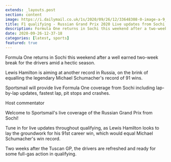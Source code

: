 ```yaml
---
extends: _layouts.post
section: content
image: https://i.dailymail.co.uk/1s/2020/09/26/12/33648308-0-image-a-9_1601119339138.jpg 
title: F1 qualifying - Russian Grand Prix 2020 Live updates from Sochi 
description: Formula One returns in Sochi this weekend after a two-week break for the drivers amid a hectic season. Lewis Hamilton is aiming at another record in Russia, chasing Schumachers 91 wins. 
date: 2020-09-26-12-37-18 
categories: [latest, sports] 
featured: true 
--- 
```

Formula One returns in Sochi this weekend after a well earned two-week break for the drivers amid a hectic season.  

Lewis Hamilton is aiming at another record in Russia, on the brink of equalling the legendary Michael Schumacher's record of 91 wins. 

Sportsmail will provide live Formula One coverage from Sochi including lap-by-lap updates, fastest lap, pit stops and crashes. 

Host commentator

Welcome to Sportsmail's live coverage of the Russian Grand Prix from Sochi! 

Tune in for live updates throughout qualifying, as Lewis Hamilton looks to lay the groundwork for his 91st career win, which would equal Michael Schumacher's win record.

Two weeks after the Tuscan GP, the drivers are refreshed and ready for some full-gas action in qualifying. 

